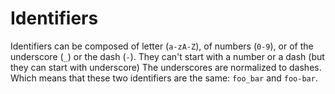 <!-- Copyright © SixtyFPS GmbH <info@slint.dev> ; SPDX-License-Identifier: MIT -->
# Identifiers

Identifiers can be composed of letter (`a-zA-Z`), of numbers (`0-9`), or of the underscore (`_`) or the dash (`-`).
They can't start with a number or a dash (but they can start with underscore)
The underscores are normalized to dashes. Which means that these two identifiers are the same: `foo_bar` and `foo-bar`.
